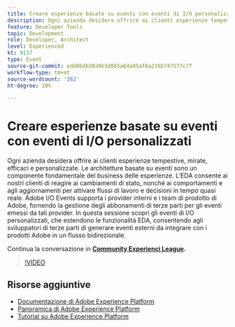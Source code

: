 ```yaml
---
title: Creare esperienze basate su eventi con eventi di I/O personalizzati
description: Ogni azienda desidera offrire ai clienti esperienze tempestive, mirate, efficaci e personalizzate. Le architetture basate su eventi sono un componente fondamentale del business delle esperienze. L’EDA consente ai nostri clienti di reagire ai cambiamenti di stato, nonché ai comportamenti e agli aggiornamenti per attivare flussi di lavoro e decisioni in tempo quasi reale. Adobe I/O Events supporta i provider interni e i team di prodotto di Adobe, fornendo la gestione degli abbonamenti di terze parti per gli eventi emessi da tali provider. In questa sessione scopri gli eventi di I/O personalizzati, che estendono le funzionalità EDA, consentendo agli sviluppatori di terze parti di generare eventi esterni da integrare con i prodotti Adobe in un flusso bidirezionale.
feature: Developer Tools
topic: Development
role: Developer, Architect
level: Experienced
kt: 9137
type: Event
source-git-commit: edd0bdb28a9b3d065a64a95af6a216b747577c77
workflow-type: tm+mt
source-wordcount: '262'
ht-degree: 10%

---
```


# Creare esperienze basate su eventi con eventi di I/O personalizzati

Ogni azienda desidera offrire ai clienti esperienze tempestive, mirate, efficaci e personalizzate. Le architetture basate su eventi sono un componente fondamentale del business delle esperienze. L’EDA consente ai nostri clienti di reagire ai cambiamenti di stato, nonché ai comportamenti e agli aggiornamenti per attivare flussi di lavoro e decisioni in tempo quasi reale. Adobe I/O Events supporta i provider interni e i team di prodotto di Adobe, fornendo la gestione degli abbonamenti di terze parti per gli eventi emessi da tali provider. In questa sessione scopri gli eventi di I/O personalizzati, che estendono le funzionalità EDA, consentendo agli sviluppatori di terze parti di generare eventi esterni da integrare con i prodotti Adobe in un flusso bidirezionale.

Continua la conversazione in **[Community Experienci League](https://adobe.ly/3kXfjdx).**

>[!VIDEO](https://video.tv.adobe.com/v/337616/?quality=12&learn=on&hidetitle=true)

## Risorse aggiuntive

- [Documentazione di Adobe Experience Platform](https://experienceleague.adobe.com/docs/experience-platform.html)
- [Panoramica di Adobe Experience Platform](https://experienceleague.adobe.com/docs/experience-platform/landing/home.html?lang=it)
- [Tutorial su Adobe Experience Platform](https://experienceleague.adobe.com/docs/platform-learn/tutorials/overview.html?lang=it)
